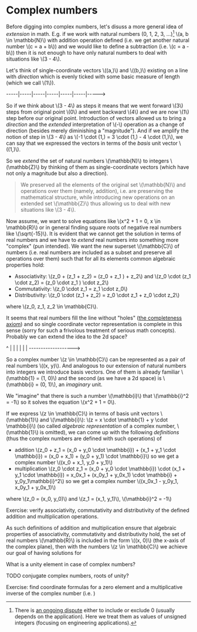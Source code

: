 # Complex numbers

Before digging into complex numbers, let's disuss a more general idea of *extension* in math. E.g. if we work with natural numbers (0, 1, 2, 3, ...)[^natural] \\(a, b \in \mathbb{N}\\) with addition operation defined (i.e. we get another natural number \\(c = a + b\\)) and we would like to define a subtraction (i.e. \\(c = a - b\\)) then it is not enough to have only natural numbers to deal with situations like \\(3 - 4\\). 

Let's think of single-coordinate vectors \\((a,)\\) and \\((b,)\\) existing on a line with *direction* which is evenly ticked with some basic measure of length (which we call \\(1\\)).

-----|-----|-----|-----|-----|-----|----->

So if we think about \\(3 - 4\\) as steps it means that we went forward \\(3\\) steps from original point \\(0\\) and went backward \\(4\\) and we are now \\(1\\) step before our original point. Introduction of vectors allowed us to bring a *direction* and the *extended* interpretation of \\(-\\) operation as a change of direction (besides merely diminishing a "magnitude"). And if we amplify the notion of step in \\(3 - 4\\) as \\(-1 \cdot (1,) = 3 \cdot (1,) - 4 \cdot (1,)\\), we can say that we expressed the vectors in terms of the *basis* unit vector \\((1,)\\).

So we *extend* the set of natural numbers \\(\mathbb{N}\\) to integers \\(\mathbb{Z}\\) by thinking of them as single-coordinate vectors (which have not only a magnitude but also a direction).

> We preserved all the elements of the original set \\(\mathbb{N}\\) and operations over them (namely, addition), i.e. are preserving the mathematical structure, while introducing new operations on an extended set \\(\mathbb{Z}\\) thus allowing us to deal with new situations like \\(3 - 4\\).


Now assume, we want to solve equations like \\(x^2 + 1 = 0, x \in \mathbb{R}\\) or in general finding square roots of negative real numbers like \\(\sqrt{-15}\\). It is evident that we cannot get the solution in terms of real numbers and we have to *extend* real numbers into something more "complex" (pun intended). We want the new superset \\(\mathbb{C}\\) of numbers (i.e. real numbers are included as a subset and preserve all operations over them) such that for all its elements common algebraic properties hold:

* Associativity: \\(z_0 + (z_1 + z_2) = (z_0 + z_1 ) + z_2\\) and \\(z_0 \cdot (z_1 \cdot z_2) = (z_0 \cdot z_1 ) \cdot z_2\\)
* Commutativity: \\(z_0 \cdot z_1 = z_1 \cdot z_0\\)
* Distributivity: \\(z_0 \cdot (z_1 + z_2) = z_0 \cdot z_1 + z_0 \cdot z_2\\)

where \\(z_0, z_1, z_2 \in \mathbb{C}\\).

It seems that real numbers fill the line without "holes" ([the completeness axiom](https://en.wikipedia.org/wiki/Completeness_of_the_real_numbers)) and so single coordinate vector representation is complete in this sense (sorry for such a frivolous treatment of serious math concepts). Probably we can extend the idea to the 2d space?


^
|
|
|
|
|
|
------------------->

So a complex number \\(z \in \mathbb{C}\\) can be represented as a pair of real numbers \\((x, y)\\). And analogous to our extension of natural numbers into integers we introduce basis vectors. One of them is already familiar \\(\mathbb{1} = (1, 0)\\) and the second (as we have a 2d space) is \\(\mathbb{i} = (0, 1)\\), an *imaginary* unit. 

We "imagine" that there is such a number \\(\mathbb{i}\\) that \\(\mathbb{i}^2 = -1\\) so it solves the equation \\(x^2 + 1 = 0\\).

If we express \\(z \in \mathbb{C}\\) in terms of basis unit vectors \\(\mathbb{1}\\) and \\(\mathbb{i}\\): \\(z = x \cdot \mathbb{1} + y \cdot \mathbb{i}\\) (so called *algebraic representation* of a complex number, \\(\mathbb{1}\\) is omitted), we can come up with the following *definitions* (thus the complex numbers are defined with such operations) of  

* addition \\(z_0 + z_1 = (x_0 + y_0 \cdot \mathbb{i}) + (x_1 + y_1 \cdot \mathbb{i}) = (x_0 + x_1) + (y_0 + y_1) \cdot \mathbb{i}\\) so we get a complex number \\((x_0 + x_1, y_0 + y_1)\\)
* multiplication \\(z_0 \cdot z_1 = (x_0 + y_0 \cdot \mathbb{i}) \cdot (x_1 + y_1 \cdot \mathbb{i}) = x_0x_1 + (x_0y_1 + y_0x_1) \cdot \mathbb{i} + y_0y_1\mathbb{i}^2\\) so we get a complex number \\((x_0x_1 - y_0y_1, x_0y_1 + y_0x_1)\\)

where \\(z_0 = (x_0, y_0)\\) and \\(z_1 = (x_1, y_1)\\), \\(\mathbb{i}^2 = -1\\)

Exercise: verify associativity, commutativity and distributivity of the defined addition and multiplication operations.

As such definitions of addition and multiplication ensure that algebraic properties of associativity, commutativity and distributivity hold, the set of real numbers \\(\mathbb{R}\\) is included in the form \\((x, 0)\\) (the x-axis of the complex plane), then with the numbers \\(z \in \mathbb{C}\\) we achieve our goal of having solutions for 

What is a unity element in case of complex numbers?

TODO conjugate complex numbers, roots of unity?

Exercise: find coordinate formulas for a zero element and a multiplicative inverse of the complex number (i.e. )

[^natural]: There is [an ongoing dispute](https://en.wikipedia.org/wiki/Natural_number#:~:text=In%20mathematics%2C%20the%20natural%20numbers,%2C%203%2C%20...%20.) either to include or exclude 0 (usually depends on the application). Here we treat them as values of unsigned integers (focusing on engineering applications).